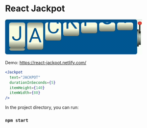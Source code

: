 # React Jackpot

<img src="./demo.GIF">

Demo: https://react-jackpot.netlify.com/

```jsx
<Jackpot
  text="JACKPOT"
  durationInSeconds={5}
  itemHeight={140}
  itemWidth={80}
/>
```
In the project directory, you can run:

### `npm start`

